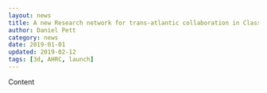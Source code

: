 ```yaml
---
layout: news
title: A new Research network for trans-atlantic collaboration in Classics
author: Daniel Pett
category: news
date: 2019-01-01
updated: 2019-02-12
tags: [3d, AHRC, launch]
---
```

Content
